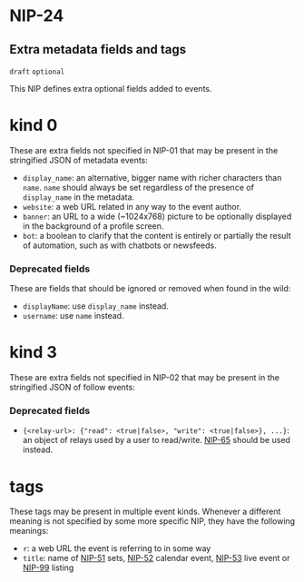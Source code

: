 NIP-24
======

Extra metadata fields and tags
------------------------------

`draft` `optional`

This NIP defines extra optional fields added to events.

kind 0
======

These are extra fields not specified in NIP-01 that may be present in the stringified JSON of metadata events:

  - `display_name`: an alternative, bigger name with richer characters than `name`. `name` should always be set regardless of the presence of `display_name` in the metadata.
  - `website`: a web URL related in any way to the event author.
  - `banner`: an URL to a wide (~1024x768) picture to be optionally displayed in the background of a profile screen.
  - `bot`: a boolean to clarify that the content is entirely or partially the result of automation, such as with chatbots or newsfeeds.

### Deprecated fields

These are fields that should be ignored or removed when found in the wild:

  - `displayName`: use `display_name` instead.
  - `username`: use `name` instead.

kind 3
======

These are extra fields not specified in NIP-02 that may be present in the stringified JSON of follow events:

### Deprecated fields

  - `{<relay-url>: {"read": <true|false>, "write": <true|false>}, ...}`: an object of relays used by a user to read/write. [NIP-65](65.md) should be used instead.

tags
====

These tags may be present in multiple event kinds. Whenever a different meaning is not specified by some more specific NIP, they have the following meanings:

  - `r`: a web URL the event is referring to in some way
  - `title`: name of [NIP-51](51.md) sets, [NIP-52](52.md) calendar event, [NIP-53](53.md) live event or [NIP-99](99.md) listing
